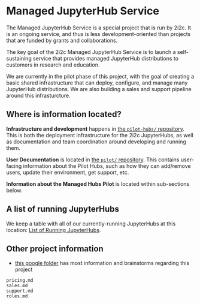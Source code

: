 # Managed JupyterHub Service

The Managed JupyterHub Service is a special project that is run by 2i2c.
It is an ongoing service, and thus is less development-oriented than projects that are funded by grants and collaborations.

The key goal of the 2i2c Managed JupyterHub Service is to launch a self-sustaining service that provides managed JupyterHub distributions to customers in research and education.

We are currently in the pilot phase of this project, with the goal of creating a basic shared infrastructure that can deploy, configure, and manage many JupyterHub distributions.
We are also building a sales and support pipeline around this infrasturcture.

## Where is information located?

**Infrastructure and development** happens in [the `pilot-hubs/` repository](https://github.com/2i2c-org/pilot-hubs).
This is both the deployment infrastructure for the 2i2c JupyterHubs, as well as documentation and team coordination around developing and running them.

**User Documentation** is located in [the `pilot/` repository](https://github.com/2i2c-org/pilot). This contains user-facing information about the Pilot Hubs, such as how they can add/remove users, update their environment, get support, etc.

**Information about the Managed Hubs Pilot** is located within sub-sections below.

## A list of running JupyterHubs

We keep a table with all of our currently-running JupyterHubs at this location: [List of Running JupyterHubs](https://pilot-hubs.2i2c.org/en/latest/reference/hubs.html).

## Other project information

- [this google folder](https://drive.google.com/drive/folders/1HEEfyT2h_fKeqKdsz9Ftiw9Be1Uj48D6?usp=sharing) has most information and brainstorms regarding this project

```{toctree}
pricing.md
sales.md
support.md
roles.md
```
